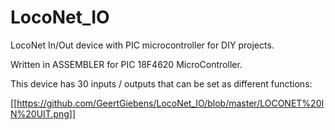 # LocoNet_IO
LocoNet In/Out device with PIC microcontroller for DIY projects.

Written in ASSEMBLER for PIC 18F4620 MicroController. 



This device has 30 inputs / outputs that can be set as different functions:

[[https://github.com/GeertGiebens/LocoNet_IO/blob/master/LOCONET%20IN%20UIT.png]]


